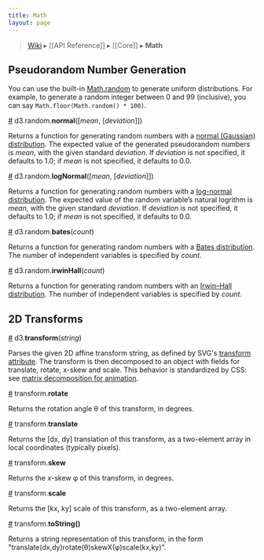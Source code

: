```yaml
---
title: Math
layout: page
---
```


> [Wiki](Home) ▸ [[API Reference]] ▸ [[Core]] ▸ **Math**

## Pseudorandom Number Generation

You can use the built-in [Math.random](https://developer.mozilla.org/en-US/docs/JavaScript/Reference/Global_Objects/Math/random) to generate uniform distributions. For example, to generate a random integer between 0 and 99 (inclusive), you can say `Math.floor(Math.random() * 100)`. 

<a name="d3_random_normal" href="#d3_random_normal">#</a> d3.random.<b>normal</b>([<i>mean</i>, [<i>deviation</i>]])

Returns a function for generating random numbers with a [normal (Gaussian) distribution](http://en.wikipedia.org/wiki/Normal_distribution). The expected value of the generated pseudorandom numbers is *mean*, with the given standard *deviation*. If *deviation* is not specified, it defaults to 1.0; if *mean* is not specified, it defaults to 0.0.

<a name="d3_random_logNormal" href="#d3_random_logNormal">#</a> d3.random.<b>logNormal</b>([<i>mean</i>, [<i>deviation</i>]])

Returns a function for generating random numbers with a [log-normal distribution](http://en.wikipedia.org/wiki/Log-normal_distribution). The expected value of the random variable’s natural logrithm is *mean*, with the given standard *deviation*. If *deviation* is not specified, it defaults to 1.0; if *mean* is not specified, it defaults to 0.0.

<a name="d3_random_bates" href="#d3_random_bates">#</a> d3.random.<b>bates</b>(<i>count</i>)

Returns a function for generating random numbers with a [Bates distribution](http://en.wikipedia.org/wiki/Bates_distribution). The number of independent variables is specified by *count*.

<a name="d3_random_irwinHall" href="#d3_random_irwinHall">#</a> d3.random.<b>irwinHall</b>(<i>count</i>)

Returns a function for generating random numbers with an [Irwin–Hall distribution](http://en.wikipedia.org/wiki/Irwin–Hall_distribution). The number of independent variables is specified by *count*.

## 2D Transforms

<a name="d3_transform" href="#d3_transform">#</a> d3.<b>transform</b>(<i>string</i>)

Parses the given 2D affine transform string, as defined by SVG's [transform attribute](http://www.w3.org/TR/SVG/coords.html#TransformAttribute). The transform is then decomposed to an object with fields for translate, rotate, x-skew and scale. This behavior is standardized by CSS: see [matrix decomposition for animation](http://www.w3.org/TR/css3-2d-transforms/#matrix-decomposing).

<a name="transform_rotate" href="#transform_rotate">#</a> transform.<b>rotate</b>

Returns the rotation angle θ of this transform, in degrees.

<a name="transform_translate" href="#transform_translate">#</a> transform.<b>translate</b>

Returns the [dx, dy] translation of this transform, as a two-element array in local coordinates (typically pixels).

<a name="transform_skew" href="#transform_skew">#</a> transform.<b>skew</b>

Returns the *x*-skew φ of this transform, in degrees.

<a name="transform_scale" href="#transform_scale">#</a> transform.<b>scale</b>

Returns the [kx, ky] scale of this transform, as a two-element array.

<a name="transform_toString" href="#transform_toString">#</a> transform.<b>toString()</b>

Returns a string representation of this transform, in the form "translate(dx,dy)rotate(θ)skewX(φ)scale(kx,ky)".